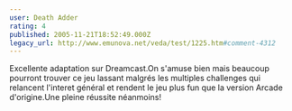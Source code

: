 ```yaml
---
user: Death Adder
rating: 4
published: 2005-11-21T18:52:49.000Z
legacy_url: http://www.emunova.net/veda/test/1225.htm#comment-4312
---
```

Excellente adaptation sur Dreamcast.On s'amuse bien mais beaucoup pourront trouver ce jeu lassant malgrés les multiples challenges qui relancent l'interet général et rendent le jeu plus fun que la version Arcade d'origine.Une pleine réussite néanmoins!